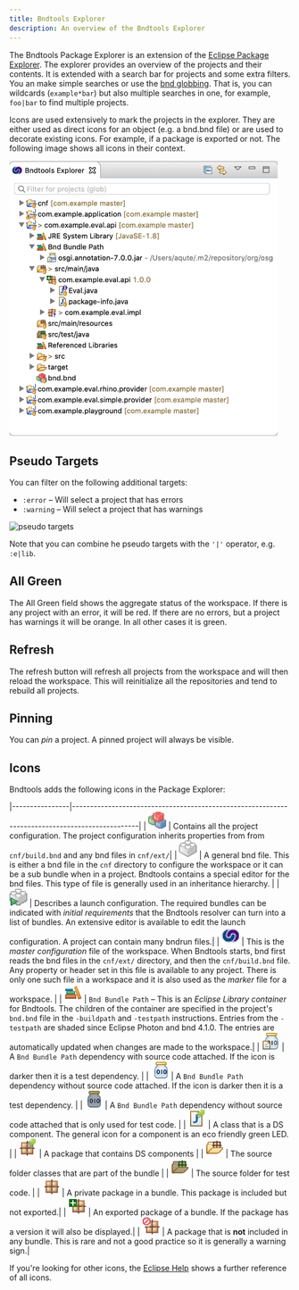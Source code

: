 ```yaml
---
title: Bndtools Explorer
description: An overview of the Bndtools Explorer
---
```


The Bndtools Package Explorer is an extension of the [Eclipse Package Explorer][1]. The explorer provides an overview of the projects and their contents. It is extended with a search bar for projects and some extra filters. You an make simple searches or use the [bnd globbing](https://bnd.bndtools.org/chapters/820-instructions.html#glob). That is, you can wildcards (`example*bar`) but also multiple searches in one, for example, `foo|bar` to find multiple projects.

Icons are used extensively to mark the projects in the explorer. They are either used as direct icons for an object (e.g. a bnd.bnd file) or are used to decorate existing icons. For example, if a package is exported or not. The following image shows all icons in their context.

 <img src="/images/bndtoolsexplorer.png" alt="Bndtools Explorer" style='width:481px' class="view"/>

## Pseudo Targets

You can filter on the following additional targets:

- `:error` – Will select a project that has errors
- `:warning` – Will select a project that has warnings

<img src="/assets/img/bndtools-explorer-pseudo.gif" alt="pseudo targets" style='width:662px' class="view"/>

Note that you can combine he pseudo targets with the `'|'` operator, e.g. `:e|lib`.

## All Green

The All Green field shows the aggregate status of the workspace. If there is any project with an error, it will be red. If there are no errors, but a project has warnings it will be orange. In all other cases it is green.

## Refresh

The refresh button will refresh all projects from the workspace and will then reload the workspace. This will reinitialize all the repositories and tend to rebuild all projects.

## Pinning

You can _pin_ a project. A pinned project will always be visible.

## Icons

Bndtools adds the following icons in the Package Explorer:

|----------------|------------------------------------------------------------------------------------------------|
| ![bnd project file](/images/icons/bnd-project.png) | Contains all the project configuration. The project configuration inherits properties from from `cnf/build.bnd` and any bnd files in `cnf/ext/`|
| ![*.bnd file](/images/icons/bnd-general.png) | A general bnd file. This is either a bnd file in the `cnf` directory to configure the workspace or it can be a sub bundle when in a project. Bndtools contains a special editor for the bnd files. This type of file is generally used in an inheritance hierarchy. |
| ![*.bndrun file](/images/icons/bndrun.png) | Describes a launch configuration. The required bundles can be indicated with _initial requirements_ that the Bndtools resolver can turn into a list of bundles. An extensive editor is available to edit the launch configuration. A project can contain many bndrun files.|
| ![build.bnd](/images/icons/build-bnd.png) | This is the _master configuration_ file of the workspace. When Bndtools starts, bnd first reads the bnd files in the `cnf/ext/` directory, and then the `cnf/build.bnd` file. Any property or header set in this file is available to any project. There is only one such file in a workspace and it is also used as the _marker_ file for a workspace. |
| ![Bnd Bundle Path](/images/icons/library.png) | `Bnd Bundle Path` – This is an _Eclipse Library container_ for Bndtools. The children of the container are specified in the project's `bnd.bnd` file in the `-buildpath` and `-testpath` instructions. Entries from the `-testpath` are shaded since Eclipse Photon and bnd 4.1.0. The entries are automatically updated when changes are made to the workspace.|
| ![Dependency with attached source](/images/icons/jar-src.png) | A `Bnd Bundle Path` dependency with source code attached. If the icon is darker then it is a test dependency. |
| ![Dependency](/images/icons/jar.png) | A `Bnd Bundle Path` dependency without source code attached. If the icon is darker then it is a test dependency. |
| ![Dependency](/images/icons/jar-test.png) | A `Bnd Bundle Path` dependency without source code attached that is only used for test code. |
| ![Component class](/images/icons/java-component.png) | A class that is a DS component. The general icon for a component is an eco friendly green LED. |
| ![Component package](/images/icons/package-component.png) | A package that contains DS components |
| ![src folder](/images/icons/src-main.png) | The source folder classes that are part of the bundle |
| ![test folder](/images/icons/src-test.png) | The source folder for test code. |
| ![Private package](/images/icons/package-private.png) | A private package in a bundle. This package is included but not exported.|
| ![Exported package](/images/icons/package-exported.png) | An exported package of a bundle. If the package has a version it will also be displayed.|
| ![Excluded package](/images/icons/package-excluded.png) | A package that is **not** included in any bundle. This is rare and not a good practice so it is generally a warning sign.|

If you're looking for other icons, the [Eclipse Help](http://help.eclipse.org/kepler/index.jsp?topic=%2Forg.eclipse.jdt.doc.user%2Freference%2Fref-icons.htm) shows a further reference of all icons.

[1]: https://help.eclipse.org/photon/index.jsp?topic=%2Forg.eclipse.jdt.doc.user%2Ftasks%2Ftasks-74.htm
